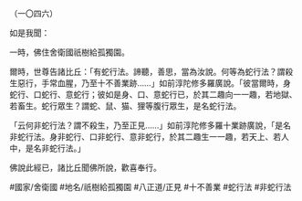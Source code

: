 （一〇四六）

如是我聞：

一時，佛住舍衛國祇樹給孤獨園。

爾時，世尊告諸比丘：「有蛇行法。諦聽，善思，當為汝說。何等為蛇行法？謂殺生惡行，手常血腥，乃至十不善業跡……」如前淳陀修多羅廣說。「彼當爾時，身蛇行、口蛇行、意蛇行；彼如是身、口、意蛇行已，於其二趣向一一趣，若地獄、若畜生。蛇行眾生？謂蛇、鼠、猫、狸等腹行眾生，是名蛇行法。

「云何非蛇行法？謂不殺生，乃至正見……」如前淳陀修多羅十業跡廣說，「是名非蛇行法。身非蛇行、口非蛇行、意非蛇行，於其二趣生一一趣，若天上、若人中，是名非蛇行法。」

佛說此經已，諸比丘聞佛所說，歡喜奉行。

#國家/舍衛國
#地名/祇樹給孤獨園
#八正道/正見
#十不善業
#蛇行法
#非蛇行法
